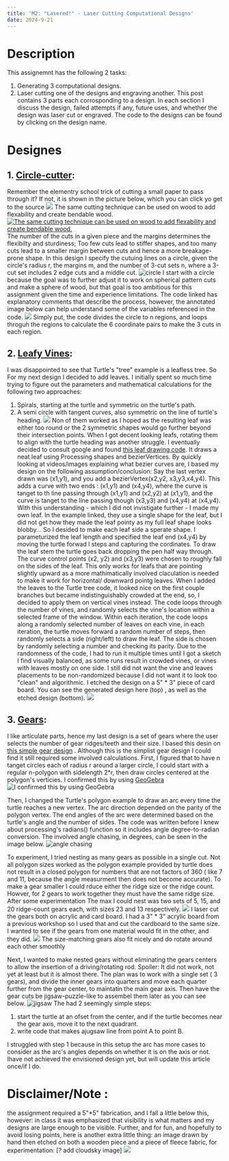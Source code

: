 ```yaml
---
title: 'M2: "Lasered!" - Laser Cutting Computational Designs'
date: 2024-9-21
---
```


# Description

This assignemnt has the following 2 tasks: 
1. Generating 3 computational designs.
2. Laser cutting one of the designs and engraving another.
This post contains 3 parts each corrosponding to a design. In each section I discuss the design, failed attempts if any, future uses, and whether the design was laser cut or engraved. The code to the designs can be found by clicking on the design name.

# Designes 
## 1. [Circle-cutter](https://github.com/RazanAl/CSCI-7000-Computational-Fabrication/blob/main/code/M2_CircleCutter/M2_Circlecutter.pde): 
Remember the elementry school trick of cutting a small paper to pass through it? If not, it is shown in the picture below, which you can click yo get to the source
[![](../imgs/walk-through-paper.jpg )](https://allfortheboys.com/quick-trick-walk-through-a-sheet-of-paper/)
The same cutting technique can be used on wood to add flexability and create bendable wood.
[![The same cutting technique can be used on wood to add flexability and create bendable wood.](../imgs/kerfbendwood.jpg)](https://blog.adafruit.com/2012/10/01/lasercut-kerf-bending-patterns/)
The number of the cuts in a given piece and the margins determines the flexibilty and sturdiness; Too few cuts lead to stiffer shapes, and too many cuts lead to a smaller margin between cuts and hence a more breakage-prone shape.  In this design I specify the cutuing lines on a circle, given the circle's radius r, the margins m, and the number of 3-cut sets n, where a 3-cut set includes 2 edge cuts and a middle cut.
![circle](../imgs/M2CircleCutter.png)
I start with a circle because the goal was to further adjust it to work on spherical pattern cuts and make a sphere of wood, but that goal is too ambitious for this assignment given the time and experience limitations. 
The code linked has explanatory comments that describe the process, however, the annotated image below can help understand some of the variables referenced in the code. 
![](../imgs/M2AnotatedCircle.jpeg)
Simply put, the code divides the circle to n regions, and loops throguh the regions to calculate the 6 coordinate pairs to make the 3 cuts in each region.



## 2. [Leafy Vines](https://github.com/RazanAl/CSCI-7000-Computational-Fabrication/blob/main/code/M2_tree/M2_tree.pde): 
I was disappointed to see that Turtle's  "tree" example is a leafless tree. So For my next design I decided to add leaves. I initially spent so much time trying to figure out the parameters and mathematical calculations for the following two approaches: 
1. Spirals, starting at the turtle and symmetric on the turtle's path.
2. A semi circle with tangent curves, also symmetric on the line of turtle's heading.
![](../imgs/Leaves.jpeg)
Non of them worked as I hoped as the resulting leaf was either too round or the 2 symmetric shapes would go further beyond their intersection points. When I got decent looking leafs, rotating them to align with the turtle heading was another struggle. I eventually decided to consult google and found [this leaf drawing code](https://openprocessing.org/sketch/7743/). It draws a neat leaf using Processing shapes and bezierVertices. By quickly looking at videos/images explaining what bezier curves are, I based my design on the following assumption/conclusion:
Say the last vertex drawn was (x1,y1), and you add a bezierVertex(x2,y2, x3,y3,x4,y4). This adds a curve with two ends : (x1,y1) and (x4,y4), where the curve is tanget to th line passing through (x1,y1) and (x2,y2) at (x1,y1), and the curve is tanget to the line passing though (x3,y3) and (x4,y4) at (x4,y4). With this understanding - which I did not invistigate further - I made my own leaf. In the example linked, they use a single shape for the leaf, but I did not get how they made the leaf pointy as my full leaf shape looks blobby... So I desided to make each leaf side a sperate shape. I parameturized the leaf length and specified the leaf end (x4,y4) by moving the turtle forwad l steps and capturing the cordinates. To draw the leaf stem the turtle goes back dropping the pen half way through.
The curve control points (x2, y2) and (x3,y3) were chosen to roughly fall on the sides of the leaf. This only works for leafs that are pointing slightly upward as a more mathimatically involved claculation is needed to make it work for horizontal/ downward pointg leaves.
When I added the leaves to the Turtle tree code, it looked nice on the first couple branches but became indistinguishably crowded at the end, so, I decided to apply them on vertical vines instead. The code loops through the number of vines, and randomly selects the vine's location within a selected frame of the window. Within each iteration, the code loops along a randomly selected number of leaves on each vine, in each iteration, the turtle moves forward a random number of steps, then randomly selects a side (right/left) to draw the leaf. The side is chosen by randomly selecting a number and checking its parity.
Due to the randomness of the code, I had to run it multiple times until I got a sketch I find visually balanced, as some runs result in crowded vines, or vines with leaves mostly on one side. I still did not want the vine and leaves placements to be non-randomized because I did not want it to look too "clean" and algorithmic. I etched the design on a 5" * 3" piece of card board.
You can see the generated design here (top) , as well as the etched design (bottom).
![ ](../imgs/leaves.jpeg)

## 3. [Gears](https://github.com/RazanAl/CSCI-7000-Computational-Fabrication/blob/main/code/M2_gears/M2_gears.pde): 
I like articulate parts, hence my last design is a set of gears where the user selects the number of gear ridges/teeth and their size. I based this desin on [this simple gear design](https://www.instructables.com/How-to-make-gears-easily/) . Although this is the simplist gear design I could find it still required some involved calculations. 
First, I figured that to have n tanget circles each of radius r around a larger circle, I could start with a regular n-polygon with sidelength 2*r, then draw circles centered at the polygon's verticies.
I confirmed this by using [GeoGebra](https://www.geogebra.org/calculator) 
![I confirmed this by using [GeoGebra](https://www.geogebra.org/calculator)](../imgs/GeoGebraPolyGear.png)

Then, I changed the Turtle's polygon example to draw an arc every time the turtle reaches a new vertex. The arc direction depended on the parity of the polygon vertex. The end angles of the arc were determined based on the turtle's angle and the number of sides. The code was written before I knew about processing's radians() function so it includes angle degree-to-radian conversion. The involved angle chasing, in degrees, can be seen in the image below. 
![angle chasing](../imgs/M2GearAngleChasing.jpeg)


To experiment, I tried nesting as many gears as possible in a single cut. Not all polygon sizes worked as the polygon example provided by turtle does not result in a closed polygon for numbers that are not factors of 360 ( like 7 and 11, because the angle measurment then does not become accurate). To make a gear smaller I could  rduce either the ridge size or the ridge count. Howver, for 2 gears to work together they must have the same ridge size. After some experimentation The max I could nest was two sets of 5, 15, and 20 ridge-count gears each, with sizes 23 and 13 respectively.
![](../imgs/M2Gears.png)
I laser cut the gears both on acrylic and card board. I had a 3" * 3" acrylic board from a previous workshop so I used that and cut the cardboard to the same size. I wanted to see if the gears from one material would fit in the other, and they did.
![](../imgs/M2CutGears.png)
The size-matching gears also fit nicely and do rotate around each other smoothly

Next, I wanted to make nested gears without eliminating the gears centers to allow the insertion of a driving/rotating rod. Spoiler: It did not work, not yet at least but it is almost there. 
The plan was to work with a single set ( 3 gears), and divide the inner gears into quarters and move each quarter further from the gear center, to maintatin the main gear axis. Then have the gear cuts be jigsaw-puzzle-like to assembel them later as you can see below. 
![jigsaw](../imgs/JiggsawGears.jpeg)
The had 2 seemingly simple steps: 
1. start the turtle at an ofset from the center, and if the turtle becomes near the gear axis, move it to the next quadrant.
2. write code that makes ajugsaw line from point A to point B.

I struggled with step 1 because in this setup the arc has more cases to consider as the arc's angles depends on whether it is on the axis or not. Ihave not achieved the envisioned design yet, but will update this article once/if I do. 

# Disclaimer/Note : 
the assignment required a 5"*5" fabrication, and I fall a little below this, however: in class it was emphasized that visibility is what matters and my designs are large enough to be visible. Further, and for fun, and hopefully to avoid losing points, here is another extra little thing: an image drawn by hand then etched on both a wooden piece and a piece of fleece fabric, for experimentation: 
[? add cloudsky image] 
![](../imgs/M2cloudysky.png)
